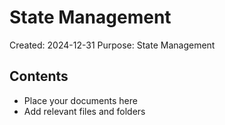 # State Management
Created: 2024-12-31
Purpose: State Management

## Contents
- Place your documents here
- Add relevant files and folders
